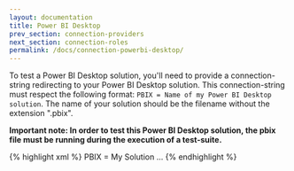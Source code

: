 ```yaml
---
layout: documentation
title: Power BI Desktop
prev_section: connection-providers
next_section: connection-roles
permalink: /docs/connection-powerbi-desktop/
---
```

To test a Power BI Desktop solution, you'll need to provide a connection-string redirecting to your Power BI Desktop solution. This connection-string must respect the following format: ```PBIX = Name of my Power BI Desktop solution```. The name of your solution should be the filename without the extension ".pbix".

**Important note: In order to test this Power BI Desktop solution, the pbix file must be running during the execution of a test-suite.**

{% highlight xml %}
<testSuite name="The Query TestSuite" xmlns="http://NBi/TestSuite">
	<settings>
		<default apply-to="system-under-test">
			<connectionString>PBIX = My Solution</connectionString>
		</default>
	</settings>
	<test name="...">
		...
	</test>
</testSuite>
{% endhighlight %}
